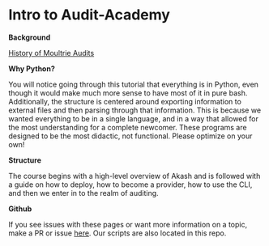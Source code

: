 # Intro to Audit-Academy

**Background**

[History of Moultrie Audits](https://akash.network/blog/from-deploying-on-akash-to-auditing-the-network)

**Why Python?**

You will notice going through this tutorial that everything is in Python, even though it would make much more sense to have most of it in pure bash. Additionally, the structure is centered around exporting information to external files and then parsing through that information. This is because we wanted everything to be in a single language, and in a way that allowed for the most understanding for a complete newcomer. These programs are designed to be the most didactic, not functional. Please optimize on your own!&#x20;

**Structure**

The course begins with a high-level overview of Akash and is followed with a guide on how to deploy, how to become a provider, how to use the CLI, and then we enter in to the realm of auditing.

**Github**

If you see issues with these pages or want more information on a topic, make a PR or issue [here](https://github.com/tacolopo/audit-academy). Our scripts are also located in this repo.

